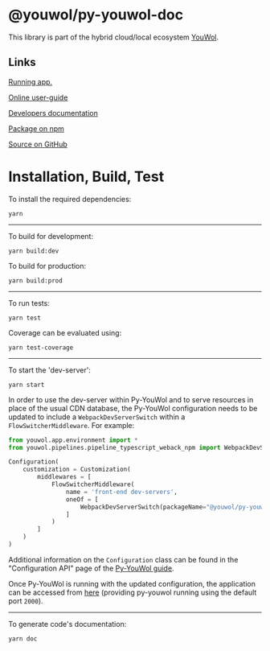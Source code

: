 # @youwol/py-youwol-doc



This library is part of the hybrid cloud/local ecosystem
[YouWol](https://platform.youwol.com/applications/@youwol/platform/latest).

## Links

[Running app.](https://platform.youwol.com/applications/@youwol/py-youwol-doc/latest)

[Online user-guide](https://l.youwol.com/doc/@youwol/py-youwol-doc)

[Developers documentation](https://platform.youwol.com/applications/@youwol/cdn-explorer/latest?package=@youwol/py-youwol-doc&tab=doc)

[Package on npm](https://www.npmjs.com/package/@youwol/py-youwol-doc)

[Source on GitHub](https://github.com/youwol/py-youwol-doc)

# Installation, Build, Test

To install the required dependencies:

```shell
yarn
```

---

To build for development:

```shell
yarn build:dev
```

To build for production:

```shell
yarn build:prod
```

---

<!-- no specific test configuration documented -->

To run tests:

```shell
yarn test
```

Coverage can be evaluated using:

```shell
yarn test-coverage
```

---

To start the 'dev-server':

```shell
yarn start
```

In order to use the dev-server within Py-YouWol and to serve resources in place of the usual CDN database,
the Py-YouWol configuration needs to be updated to include a `WebpackDevServerSwitch` within a
`FlowSwitcherMiddleware`. For example:

```python
from youwol.app.environment import *
from youwol.pipelines.pipeline_typescript_weback_npm import WebpackDevServerSwitch

Configuration(
    customization = Customization(
        middlewares = [
            FlowSwitcherMiddleware(
                name = 'front-end dev-servers',
                oneOf = [
                    WebpackDevServerSwitch(packageName="@youwol/py-youwol-doc", port=3021),
                ]
            )
        ]
    )
)
```

Additional information on the `Configuration` class can be found in the "Configuration API" page of the
[Py-YouWol guide](https://l.youwol.com/doc/py-youwol).

Once Py-YouWol is running with the updated configuration,
the application can be accessed from [here](http://localhost:2000/applications/@youwol/py-youwol-doc/latest)
(providing py-youwol running using the default port `2000`).

---

To generate code's documentation:

```shell
yarn doc
```
